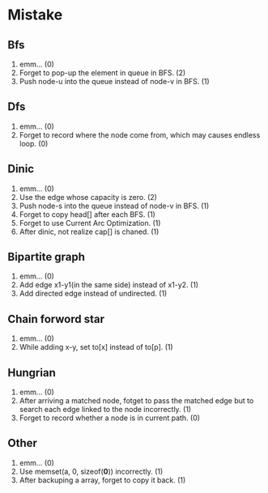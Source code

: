 # Mistake

## Bfs

1. emm...                                                   (0)
1. Forget to pop-up the element in queue in BFS.            (2)
1. Push node-u into the queue instead of node-v in BFS.     (1)

## Dfs

1. emm...                                                   (0)
1. Forget to record where the node come from, which may causes
  endless loop.                                             (0)

## Dinic

1. emm...                                                   (0)
1. Use the edge whose capacity is zero.                     (2)
1. Push node-s into the queue instead of node-v in BFS.     (1)
1. Forget to copy head[] after each BFS.                    (1)
1. Forget to use Current Arc Optimization.                  (1)
1. After dinic, not realize cap[] is chaned.                (1)

## Bipartite graph

1. emm...                                                   (0)
1. Add edge x1-y1(in the same side) instead of x1-y2.       (1)
1. Add directed edge instead of undirected.                 (1)

## Chain forword star

1. emm...                                                   (0)
1. While adding x-y, set to[x] instead of to[p].            (1)

## Hungrian

1. emm...                                                   (0)
1. After arriving a matched node, fotget to pass the matched
  edge but to search each edge linked to the node
  incorrectly.                                              (1)
1. Forget to record whether a node is in current path.      (0)

## Other

1. emm...                                                   (0)
1. Use memset(a, 0, sizeof(**0**)) incorrectly.             (1)
1. After backuping a array, forget to copy it back.         (1)


